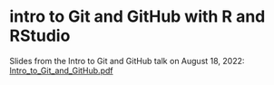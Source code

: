 # intro to Git and GitHub with R and RStudio

Slides from the Intro to Git and GitHub talk on August 18, 2022: [Intro_to_Git_and_GitHub.pdf](Intro_to_Git_and_GitHub.pdf)
